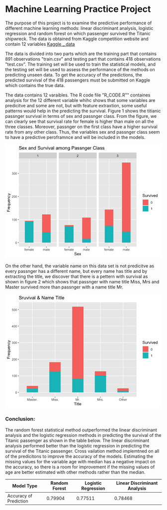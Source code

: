 # Machine Learning Practice Project

The purpose of this project is to examine the predictive performance of different machine learning methods: linear discriminant analysis, logistic regression and random forest on which passenger survived the Titanic shipwreck. The data is obtained from Kaggle competition website and contain 12 variables [Kaggle _ data](https://www.kaggle.com/c/titanic/data)

The data is divided into two parts which are the training part that contains 891 observations "train.csv" and testing part that contains 418 observations "test.csv". The training set will be used to train the statistical models, and the testing set will be used to assess the performance of the methods on predicting unseen data. To get the accuracy of the predictions, the predicted survival of the 418 passengers must be submitted on Kaggle which contains the true data.

The data contains 12 varaibles. The R code file "R_CODE.R"" containes analysis  for the 12 different variable whihc shows that some variables are predicitve and some are not, but with feature extraxtion, some useful patterns would help in the predicting the survival. Figure 1 shows the titianic passnger survival in terms of sex and passnger class. From the figure, we can clearly see that survival rate for female is higher than male on all the three classes. Moreover, passnger on the first class have a higher survival rate from any other class. Thus, the variables sex and passnger class seem to have a predictive peroframnce and will be included in the models. 

![Figure 1: Passnger and Survival among Passenger Class](Rplot01.png)


On the other hand, the variable name on this data set is not predicitve as every passnger has a different name, but every name has title and by extracting the title, we discover that there is a pettern with survival as shown in figure 2 which shows that passnger with name title Miss, Mrs and Master survived more than passnger with a name title Mr. 


![Figure 2: Passnger Survival & Name Title](Rplot02.png)


### Conclusion:
The random forest statistical method outperformed the linear discriminant analysis and the logistic regression methods in predicting the survival of the Titanic passenger as shown in the table below. The linear discriminant analysis performed better than the logistic regression in predicting the survival of the Titanic passenger. Cross vailation method implemtned on all of the predicitons to improve the accuracy of the models. Estimating the missing values for the variable age with median has a negative impact on the accuracy, so there is a room for improvement if the missing values of age are better estimated with other methods rather than the median.


| Model Type | Random Forest |  Logistic Regression | Linear Discriminant Analysis |
|-|-|-|-|
|Accuracy of Prediction|0.79904| 0.77511 |0.78468| 



